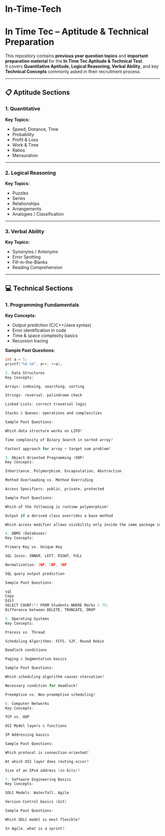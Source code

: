 # In-Time-Tech

# In Time Tec – Aptitude & Technical Preparation

This repository contains **previous year question topics** and **important preparation material** for the **In Time Tec Aptitude & Technical Test**.  
It covers **Quantitative Aptitude, Logical Reasoning, Verbal Ability**, and key **Technical Concepts** commonly asked in their recruitment process.

---

## 📋 Aptitude Sections

### 1. Quantitative
**Key Topics:**
- Speed, Distance, Time
- Probability
- Profit & Loss
- Work & Time
- Ratios
- Mensuration

---

### 2. Logical Reasoning
**Key Topics:**
- Puzzles
- Series
- Relationships
- Arrangements
- Analogies / Classification

---

### 3. Verbal Ability
**Key Topics:**
- Synonyms / Antonyms
- Error Spotting
- Fill-in-the-Blanks
- Reading Comprehension

---

## 💻 Technical Sections

### 1. Programming Fundamentals
**Key Concepts:**
- Output prediction (C/C++/Java syntax)
- Error identification in code
- Time & space complexity basics
- Recursion tracing

**Sample Past Questions:**
```c
int a = 5;
printf("%d %d", a++, ++a);

2. Data Structures
Key Concepts:

Arrays: indexing, searching, sorting

Strings: reversal, palindrome check

Linked Lists: correct traversal logic

Stacks & Queues: operations and complexities

Sample Past Questions:

Which data structure works on LIFO?

Time complexity of Binary Search in sorted array?

Fastest approach for array + target sum problem?

3. Object-Oriented Programming (OOP)
Key Concepts:

Inheritance, Polymorphism, Encapsulation, Abstraction

Method Overloading vs. Method Overriding

Access Specifiers: public, private, protected

Sample Past Questions:

Which of the following is runtime polymorphism?

Output if a derived class overrides a base method

Which access modifier allows visibility only inside the same package in Java?

4. DBMS (Databases)
Key Concepts:

Primary Key vs. Unique Key

SQL Joins: INNER, LEFT, RIGHT, FULL

Normalization: 1NF, 2NF, 3NF

SQL query output prediction

Sample Past Questions:

sql
Copy
Edit
SELECT COUNT(*) FROM Students WHERE Marks > 75;
Difference between DELETE, TRUNCATE, DROP

5. Operating Systems
Key Concepts:

Process vs. Thread

Scheduling Algorithms: FCFS, SJF, Round Robin

Deadlock conditions

Paging & Segmentation basics

Sample Past Questions:

Which scheduling algorithm causes starvation?

Necessary condition for deadlock?

Preemptive vs. Non-preemptive scheduling?

6. Computer Networks
Key Concepts:

TCP vs. UDP

OSI Model layers & functions

IP Addressing basics

Sample Past Questions:

Which protocol is connection-oriented?

At which OSI layer does routing occur?

Size of an IPv4 address (in bits)?

7. Software Engineering Basics
Key Concepts:

SDLC Models: Waterfall, Agile

Version Control basics (Git)

Sample Past Questions:

Which SDLC model is most flexible?

In Agile, what is a sprint?
